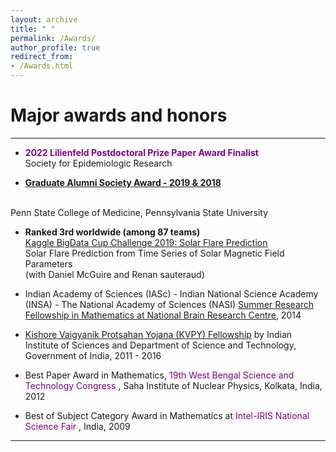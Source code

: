 ```yaml
---
layout: archive
title: " "
permalink: /Awards/
author_profile: true
redirect_from: 
- /Awards.html
---
```


# Major awards and honors

---

* <span style="text-align: justify">  <span style ="color:purple"> **2022 Lilienfeld Postdoctoral Prize Paper Award Finalist** </span> 
 <br/> Society for Epidemiologic Research </span>

* <span style="text-align: justify">  <span style ="color:purple">[**Graduate Alumni Society Award - 2019 & 2018**](https://pennstatehealthnews.org/topics/retreat-provides-networking-opportunity-for-graduate-students-faculty/?utm_source=email&utm_campaign=Retreat)</span>
<br/>
Penn State College of Medicine, Pennsylvania State University </span>

* <span style="text-align: justify"> **Ranked **3rd** worldwide (among 87 teams)** 
<br/> <span style ="color:purple">[Kaggle BigData Cup Challenge 2019: Solar Flare Prediction](https://www.kaggle.com/c/bigdata2019-flare-prediction/discussion/107189#latest-616257)</span> 
<br/> Solar Flare Prediction from Time Series of Solar Magnetic Field Parameters 
<br/> (with Daniel McGuire and Renan sauteraud) </span>

* <span style="text-align: justify"> Indian Academy of Sciences (IASc) - Indian National Science Academy (INSA) - The National Academy of Sciences (NASI) <span style ="color:purple"> [Summer Research Fellowship in Mathematics at National Brain Research Centre](http://www.nbrc.ac.in/newweb/research/groups/nandini-chatterjee-singh)</span>, 2014 </span>

* <span style="text-align: justify"> <span style ="color:purple">[Kishore Vaigyanik Protsahan Yojana (KVPY) Fellowship](http://www.kvpy.iisc.ernet.in/main/index.htm)</span> by Indian Institute of Sciences and Department of Science and Technology, Government of India, 2011 - 2016 </span>

* <span style="text-align: justify"> Best Paper Award in Mathematics, <span style ="color:purple">  19th West Bengal Science and Technology Congress </span>, Saha Institute of Nuclear Physics, Kolkata, India, 2012 </span>

* <span style="text-align: justify"> Best of Subject Category Award in Mathematics at <span style ="color:purple">  Intel-IRIS National Science Fair </span> , India, 2009 </span>

---

